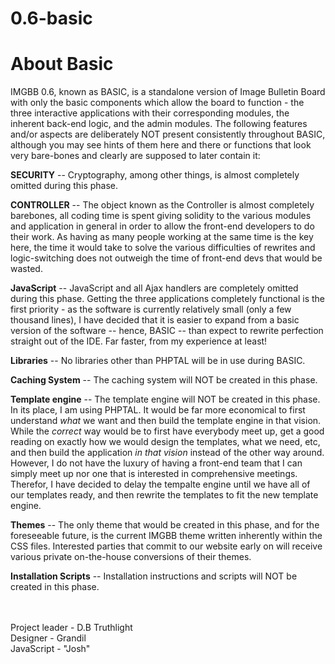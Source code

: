 0.6-basic
=====

About Basic
=====
IMGBB 0.6, known as BASIC, is a standalone version of Image Bulletin Board with only the basic components
which allow the board to function - the three interactive applications with their corresponding modules,
the inherent back-end logic, and the admin modules. The following features and/or aspects are deliberately
NOT present consistently throughout BASIC, although you may see hints of them here and there or functions that
look very bare-bones and clearly are supposed to later contain it:

**SECURITY** -- Cryptography, among other things, is almost completely omitted during this phase.

**CONTROLLER** -- The object known as the Controller is almost completely barebones, all coding time is spent
giving solidity to the various modules and application in general in order to allow the front-end developers
to do their work. As having as many people working at the same time is the key here, the time it would take to
solve the various difficulties of rewrites and logic-switching does not outweigh the time of front-end devs
that would be wasted.

**JavaScript** -- JavaScript and all Ajax handlers are completely omitted during this phase. Getting the three
applications completely functional is the first priority - as the software is currently relatively small
(only a few thousand lines), I have decided that it is easier to expand from a basic version of the software
-- hence, BASIC -- than expect to rewrite perfection straight out of the IDE. Far faster, from my experience at least!

**Libraries** -- No libraries other than PHPTAL will be in use during BASIC.

**Caching System** -- The caching system will NOT be created in this phase.

**Template engine** -- The template engine will NOT be created in this phase. In its place, I am using PHPTAL. It would
be far more economical to first understand *what* we want and then build the template engine in that vision. While
the *correct* way would be to first have everybody meet up, get a good reading on exactly how we would design the
templates, what we need, etc, and then build the application *in that vision* instead of the other way around. However,
I do not have the luxury of having a front-end team that I can simply meet up nor one that is interested in
comprehensive meetings. Therefor, I have decided to delay the tempalte engine until we have all of our templates ready,
and then rewrite the templates to fit the new template engine.

**Themes** -- The only theme that would be created in this phase, and for the foreseeable future, is the current
IMGBB theme written inherently within the CSS files. Interested parties that commit to our website early on will
receive various private on-the-house conversions of their themes.

**Installation Scripts** -- Installation instructions and scripts will NOT be created in this phase.

<br /><br />
Project leader - D.B Truthlight<br />
Designer - Grandil<br />
JavaScript - "Josh"
